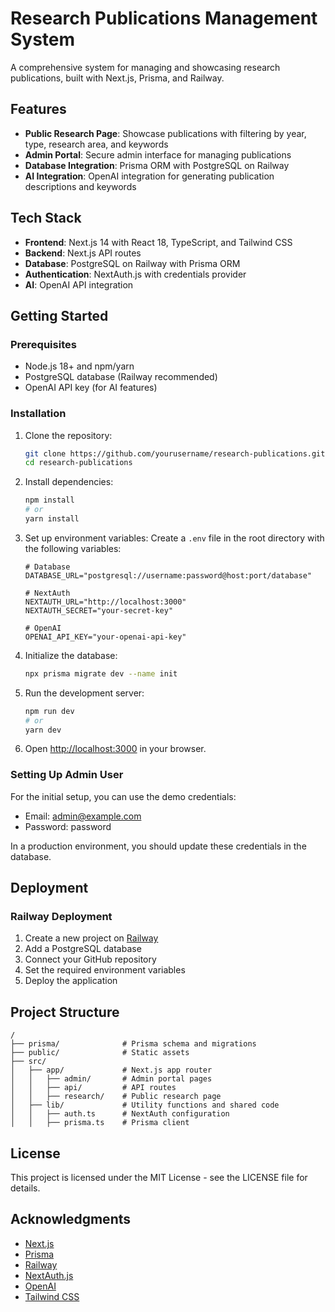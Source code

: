 # Research Publications Management System

A comprehensive system for managing and showcasing research publications, built with Next.js, Prisma, and Railway.

## Features

- **Public Research Page**: Showcase publications with filtering by year, type, research area, and keywords
- **Admin Portal**: Secure admin interface for managing publications
- **Database Integration**: Prisma ORM with PostgreSQL on Railway
- **AI Integration**: OpenAI integration for generating publication descriptions and keywords

## Tech Stack

- **Frontend**: Next.js 14 with React 18, TypeScript, and Tailwind CSS
- **Backend**: Next.js API routes
- **Database**: PostgreSQL on Railway with Prisma ORM
- **Authentication**: NextAuth.js with credentials provider
- **AI**: OpenAI API integration

## Getting Started

### Prerequisites

- Node.js 18+ and npm/yarn
- PostgreSQL database (Railway recommended)
- OpenAI API key (for AI features)

### Installation

1. Clone the repository:
   ```bash
   git clone https://github.com/yourusername/research-publications.git
   cd research-publications
   ```

2. Install dependencies:
   ```bash
   npm install
   # or
   yarn install
   ```

3. Set up environment variables:
   Create a `.env` file in the root directory with the following variables:
   ```
   # Database
   DATABASE_URL="postgresql://username:password@host:port/database"
   
   # NextAuth
   NEXTAUTH_URL="http://localhost:3000"
   NEXTAUTH_SECRET="your-secret-key"
   
   # OpenAI
   OPENAI_API_KEY="your-openai-api-key"
   ```

4. Initialize the database:
   ```bash
   npx prisma migrate dev --name init
   ```

5. Run the development server:
   ```bash
   npm run dev
   # or
   yarn dev
   ```

6. Open [http://localhost:3000](http://localhost:3000) in your browser.

### Setting Up Admin User

For the initial setup, you can use the demo credentials:
- Email: admin@example.com
- Password: password

In a production environment, you should update these credentials in the database.

## Deployment

### Railway Deployment

1. Create a new project on [Railway](https://railway.app/)
2. Add a PostgreSQL database
3. Connect your GitHub repository
4. Set the required environment variables
5. Deploy the application

## Project Structure

```
/
├── prisma/              # Prisma schema and migrations
├── public/              # Static assets
├── src/
│   ├── app/             # Next.js app router
│   │   ├── admin/       # Admin portal pages
│   │   ├── api/         # API routes
│   │   ├── research/    # Public research page
│   ├── lib/             # Utility functions and shared code
│   │   ├── auth.ts      # NextAuth configuration
│   │   ├── prisma.ts    # Prisma client
```

## License

This project is licensed under the MIT License - see the LICENSE file for details.

## Acknowledgments

- [Next.js](https://nextjs.org/)
- [Prisma](https://www.prisma.io/)
- [Railway](https://railway.app/)
- [NextAuth.js](https://next-auth.js.org/)
- [OpenAI](https://openai.com/)
- [Tailwind CSS](https://tailwindcss.com/)
